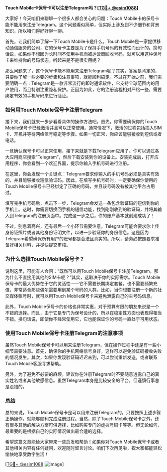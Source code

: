 **Touch Mobile卡保号卡可以注册Telegram吗？[[TG💪+ @esim1088](https://t.me/s/esim1088)]**

大家好！今天咱们来聊聊一个很多人都会关心的问题：Touch Mobile卡的保号卡能不能用来注册Telegram。这个问题看似简单，但实际上涉及到不少细节和背景知识，所以咱们得好好聊一聊。

首先，让我们简单了解一下Touch Mobile卡是什么。Touch Mobile是一家提供移动通信服务的公司，它的保号卡主要是为了保持手机号码的有效性而设计的。换句话说，如果你不想因为长时间不使用手机而被运营商回收号码，就可以用这种保号卡来维持你的号码状态。听起来是不是很实用呢？

那么问题来了，这个保号卡能不能用来注册Telegram呢？其实，答案是肯定的，只要你了解一些必要的步骤和注意事项，就能顺利搞定。不过在开始之前，我们需要明确一点：Telegram是一款非常流行的即时通讯软件，它支持全球范围内的用户使用，而且特别注重隐私保护。正因为如此，它的注册流程相对严格一些，需要绑定有效的手机号码来进行验证。

### **如何用Touch Mobile保号卡注册Telegram**

接下来，我们就来一步步看看具体的操作方法吧。首先，你需要确保你的Touch Mobile保号卡已经激活并且可以正常使用。通常情况下，激活的过程包括插入SIM卡、开机并等待网络信号稳定等步骤。如果一切正常，你应该能够接收到短信或者电话。

一旦确认保号卡可以正常使用，接下来就是下载Telegram应用了。你可以通过各大应用商店搜索“Telegram”，然后下载安装到你的设备上。安装完成后，打开应用程序，你会看到一个欢迎界面，提示你输入手机号码进行注册。

在这里，你会发现一个关键点：Telegram要求你输入的手机号码必须是真实有效的，并且能够接收短信验证码。因此，在填写手机号码时，一定要确保你使用的Touch Mobile保号卡已经绑定了正确的号码，并且该号码没有被其他平台占用过。

填写完手机号码后，点击下一步，Telegram会发送一条包含验证码的短信到你的手机上。这时，你需要切换回手机的短信功能，找到刚刚收到的验证码，并将其输入到Telegram的注册页面中。完成这一步之后，你的账户基本就创建成功了！

不过，别急着高兴，还有最后一个小环节需要注意。Telegram可能会要求你上传身份证照片或者其他身份证明文件，以进一步验证你的身份信息。这是因为Telegram希望确保所有用户的账号都是合法且真实的。所以，请务必按照要求准备好相关材料，并尽快提交审核。

### **为什么选择Touch Mobile保号卡？**

说到这里，可能有人会问：“既然可以用Touch Mobile保号卡注册Telegram，那为什么不直接用其他的SIM卡呢？”其实，这取决于你的实际需求。Touch Mobile保号卡的最大优势在于它的灵活性——它不需要长期绑定套餐，也不需要频繁充值，非常适合那些偶尔需要用到某个号码的人群。比如，当你想要注册一个新的社交媒体账号时，就可以用Touch Mobile保号卡来避免泄露自己的主号码信息。

此外，Touch Mobile保号卡的价格也非常实惠，对于预算有限的朋友来说是一个不错的选择。而且，由于它是专门为保号设计的，所以在稳定性方面也表现得相当不错。换句话说，即使你不经常使用它，它也能保证你的号码一直处于可用状态。

### **使用Touch Mobile保号卡注册Telegram的注意事项**

虽然Touch Mobile保号卡可以用来注册Telegram，但在操作过程中还是有一些小细节需要注意。首先，确保你的手机网络信号良好，这样可以避免验证码接收失败的情况发生。其次，如果你发现验证码迟迟未到，可以尝试重新发送，或者联系Touch Mobile客服寻求帮助。

另外，为了避免不必要的麻烦，建议你在注册Telegram时不要随意透露自己的真实姓名或者其他敏感信息。虽然Telegram本身是比较安全的平台，但谨慎行事总是没错的。

### **总结**

总的来说，Touch Mobile保号卡是可以用来注册Telegram的，只要按照上述步骤正确操作，就能够顺利完成注册过程。当然，除了Touch Mobile保号卡之外，还有很多其他的解决方案可供选择，比如购买专门的虚拟号码卡等等。但无论如何，最重要的是根据自己的实际情况做出最合适的选择。

希望这篇文章能给大家带来一些启发和帮助！如果你对Touch Mobile保号卡或者其他相关内容有任何疑问，欢迎随时留言讨论。咱们下次再见啦，祝大家都能轻松愉快地享受数字生活！

[[TG💪+ @esim1088](https://t.me/s/esim1088) ![Image](https://i.postimg.cc/4NQfJmqS/Snipaste-2025-05-13-00-14-12.png)]